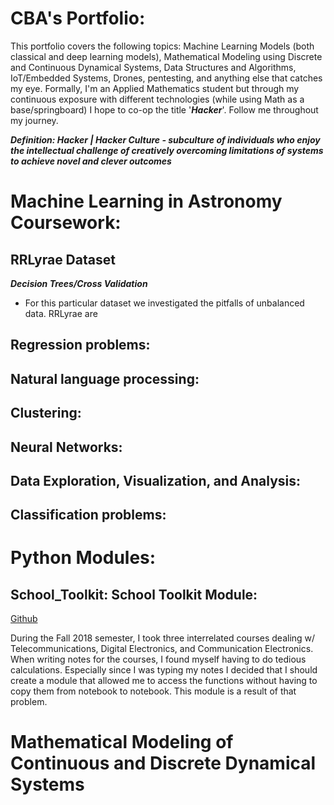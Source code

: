 # CBA's Portfolio:

This portfolio covers the following topics: Machine Learning Models (both classical and deep learning models), Mathematical Modeling using Discrete and Continuous Dynamical Systems, Data Structures and Algorithms, IoT/Embedded Systems, Drones, pentesting, and anything else that catches my eye. Formally, I'm an Applied Mathematics student but through my continuous exposure with different technologies (while using Math as a base/springboard) I hope to co-op the title '***Hacker***'.
Follow me throughout my journey.

***Definition: Hacker | Hacker Culture - subculture of individuals who enjoy the intellectual challenge of creatively overcoming limitations of systems to achieve novel and clever outcomes***  

# Machine Learning in Astronomy Coursework:

## RRLyrae Dataset 

***Decision Trees/Cross Validation***

* For this particular dataset we investigated the pitfalls of unbalanced data. RRLyrae are 

## Regression problems:

## Natural language processing:

## Clustering:

## Neural Networks:

## Data Exploration, Visualization, and Analysis:

## Classification problems:

# Python Modules:

## School_Toolkit: School Toolkit Module:

[Github](https://github.com/deaththeberry/ML-AI-HKG_Portfolio/tree/master/Projects/School_Toolkit)

During the Fall 2018 semester, I took three interrelated courses dealing w/ Telecommunications, Digital Electronics, and Communication Electronics. When writing notes for the courses, I found myself having to do tedious calculations. Especially since I was typing my notes I decided that I should create a module that allowed me to access the functions without having to copy them from notebook to notebook. This module is a result of that problem.

# Mathematical Modeling of Continuous and Discrete Dynamical Systems

## 